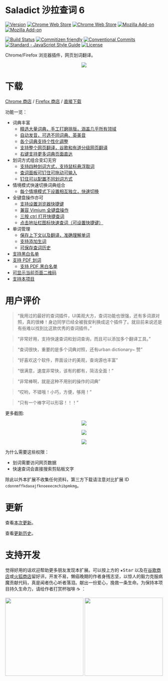 # Saladict 沙拉查词 6

[![Version](https://img.shields.io/github/release/crimx/ext-saladict.svg?label=version)](https://github.com/crimx/ext-saladict/releases)
[![Chrome Web Store](https://img.shields.io/chrome-web-store/users/cdonnmffkdaoajfknoeeecmchibpmkmg.svg?label=Chrome%20users)](https://chrome.google.com/webstore/detail/cdonnmffkdaoajfknoeeecmchibpmkmg?hl=en)
[![Chrome Web Store](https://img.shields.io/chrome-web-store/stars/cdonnmffkdaoajfknoeeecmchibpmkmg.svg?label=Chrome%20stars)](https://chrome.google.com/webstore/detail/cdonnmffkdaoajfknoeeecmchibpmkmg?hl=en)
[![Mozilla Add-on](https://img.shields.io/amo/users/ext-saladict.svg?label=Firefoxe%20users)](https://addons.mozilla.org/firefox/addon/ext-saladict/)
[![Mozilla Add-on](https://img.shields.io/amo/stars/ext-saladict.svg?label=Firefoxe%20stars)](https://addons.mozilla.org/firefox/addon/ext-saladict/)

[![Build Status](https://travis-ci.org/crimx/ext-saladict.svg)](https://travis-ci.org/crimx/ext-saladict)
[![Commitizen friendly](https://img.shields.io/badge/commitizen-friendly-brightgreen.svg?maxAge=2592000)](http://commitizen.github.io/cz-cli/)
[![Conventional Commits](https://img.shields.io/badge/Conventional%20Commits-1.0.0-brightgreen.svg?maxAge=2592000)](https://conventionalcommits.org)
[![Standard - JavaScript Style Guide](https://img.shields.io/badge/code_style-standard-brightgreen.svg?maxAge=2592000)](https://standardjs.com/)
[![License](https://img.shields.io/github/license/crimx/ext-saladict.svg?colorB=44cc11?maxAge=2592000)](https://github.com/crimx/ext-saladict/blob/dev/LICENSE)

Chrome/Firefox 浏览器插件，网页划词翻译。

<p align="center">
  <a href="https://github.com/crimx/crx-saladict/releases/" target="_blank"><img src="https://raw.githubusercontent.com/wiki/crimx/ext-saladict/images/notebook.gif" /></a>
</p>

# 下载

[Chrome 商店](https://chrome.google.com/webstore/detail/cdonnmffkdaoajfknoeeecmchibpmkmg?hl=en) / [Firefox 商店](https://addons.mozilla.org/firefox/addon/ext-saladict/) / [直接下载](https://github.com/crimx/crx-saladict/releases/)

功能一览：

- 词典丰富
  - [精选大量词典，手工打磨排版，涵盖几乎所有领域](https://github.com/crimx/crx-saladict/wiki#dicts)
  - [自动发音，可选不同词典、英美音](https://github.com/crimx/crx-saladict/wiki#autopron)
  - [各个词典支持个性化调整](https://github.com/crimx/crx-saladict/wiki#dict-settings)
  - [支持整个网页翻译，谷歌和有道分级网页翻译](https://github.com/crimx/crx-saladict/wiki#page-trans)
  - [右键支持更多词典页面直达](https://github.com/crimx/crx-saladict/wiki#context-menus)
- 划词方式组合变幻无穷
  - [支持四种划词方式，支持鼠标悬浮取词](https://github.com/crimx/crx-saladict/wiki#mode)
  - [查词面板可钉住可拖动可输入](https://github.com/crimx/crx-saladict/wiki#pin)
  - [钉住可以配置不同划词方式](https://github.com/crimx/crx-saladict/wiki#mode)
- 情境模式快速切换词典组合
  - [每个情境模式下设置相互独立，快速切换](https://github.com/crimx/crx-saladict/wiki#profile)
- 全键盘操作亦可
  - [支持设置浏览器快捷键](https://github.com/crimx/crx-saladict/wiki#shortcuts)
  - [兼容 Vimium 全键盘操作](https://github.com/crimx/crx-saladict/wiki#vimium)
  - [三按 ctrl 打开快捷查词](https://github.com/crimx/crx-saladict/wiki#triple-ctrl)
  - [点击地址栏图标快速查词（可设置快捷键）](https://github.com/crimx/crx-saladict/wiki#popup-icon)
- 单词管理
  - [保存上下文以及翻译，准确理解单词](https://github.com/crimx/crx-saladict/wiki#search-history)
  - [支持添加生词](https://github.com/crimx/crx-saladict/wiki#search-history)
  - [可保存查词历史](https://github.com/crimx/crx-saladict/wiki#search-history)
- [支持黑白名单](https://github.com/crimx/crx-saladict/wiki#black-white-list)
- [支持 PDF 划词](https://github.com/crimx/crx-saladict/wiki#pdf)
  - [支持 PDF 黑白名单](https://github.com/crimx/crx-saladict/wiki#black-white-list)
- [可显示当前页面二维码](https://github.com/crimx/crx-saladict/wiki#qrcode)
- [支持本项目](https://github.com/crimx/crx-saladict/wiki#reward)


# 用户评价

> “我用过的最好的查词插件，UI美观大方，查词功能也很强，还有多词源对照，真的很棒！身边同学已经全被我安利换成这个插件了。就目前来说还是有些难以找到比这款优秀的查词插件。”

> “非常好用，支持快速查词和划词查询，而且可以添加多个翻译工具。”

> “查词很快，重要的是多个词典对照，还有urban dictionary~ 赞”

> “好喜欢这个软件，界面设计的美观，查询源也丰富”

> “很满意，速度非常快，该有的都有，简洁全面！”

> “非常棒啊，就是这种不用别的操作的词典”

> “哎哟，不错哦！小巧，方便，够用！”

> “只有一个棒字可以形容！！！”

更多截图:

<p align="center">
  <a href="https://github.com/crimx/crx-saladict/releases/" target="_blank"><img src="https://github.com/crimx/ext-saladict/wiki/images/youdao-page.gif" /></a>
</p>

<p align="center">
  <a href="https://github.com/crimx/crx-saladict/releases/" target="_blank"><img src="https://github.com/crimx/ext-saladict/wiki/images/screen-notebook.png" /></a>
</p>

<p align="center">
  <a href="https://github.com/crimx/crx-saladict/releases/" target="_blank"><img src="https://github.com/crimx/ext-saladict/wiki/images/pin.gif" /></a>
</p>

为什么需要这些权限：
- 划词需要访问网页数据
- 快速查词会直接搜索剪贴板文字

除此以外本扩展不收集任何资料，第三方下载请注意对比扩展 ID `cdonnmffkdaoajfknoeeecmchibpmkmg`。

# 更新

查看[本次更新](https://github.com/crimx/ext-saladict/releases)。

查看[更新历史](https://github.com/crimx/crx-saladict/blob/dev/CHANGELOG.md)。

# 支持开发

觉得好用的话欢迎帮助更多朋友发现本扩展。可以按上方的 <kbd>★Star</kbd> 以及在[谷歌商店](https://chrome.google.com/webstore/detail/cdonnmffkdaoajfknoeeecmchibpmkmg/reviews?hl=en)或[火狐商店](https://addons.mozilla.org/firefox/addon/ext-saladict/)留好评。开发不易，懒癌晚期的作者身残志坚，以惊人的毅力克服病魔贡献代码，真是闻者伤心听者落泪。献出一份爱心，挽救一条生命。为保持本项目持久生命力，请给作者打赏杯咖啡 :coffee: ：

<div align="center">
  <img width="250" height="250" src="https://github.com/crimx/crx-saladict/wiki/images/wechat.png">
  <img width="250" height="250" src="https://github.com/crimx/crx-saladict/wiki/images/alipay.png">
</div>
